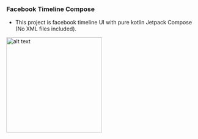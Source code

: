 ### Facebook Timeline Compose

- This project is facebook timeline UI with pure kotlin Jetpack Compose (No XML files included).


 <img src="https://raw.githubusercontent.com/ahmed7official/Facebook-Timeline-Compose-Android/main/demo1.png" alt="alt text" width="250" >

